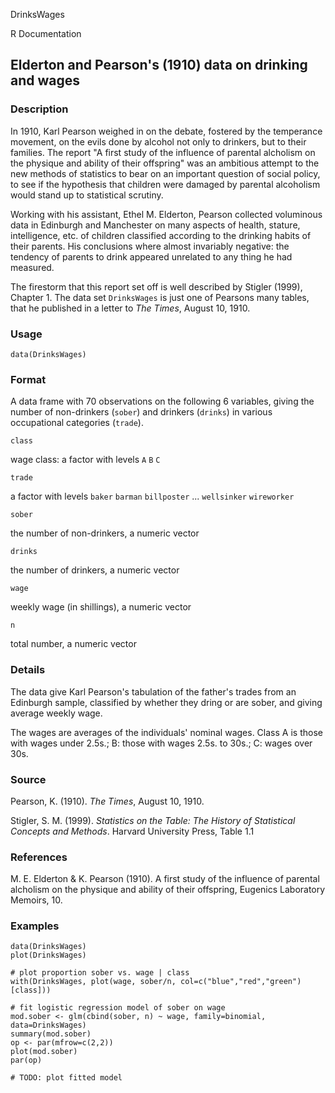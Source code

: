 DrinksWages

R Documentation

##  Elderton and Pearson's (1910) data on drinking and wages

### Description

In 1910, Karl Pearson weighed in on the debate, fostered by the temperance
movement, on the evils done by alcohol not only to drinkers, but to their
families. The report "A first study of the influence of parental alcholism on
the physique and ability of their offspring" was an ambitious attempt to the
new methods of statistics to bear on an important question of social policy,
to see if the hypothesis that children were damaged by parental alcoholism
would stand up to statistical scrutiny.

Working with his assistant, Ethel M. Elderton, Pearson collected voluminous
data in Edinburgh and Manchester on many aspects of health, stature,
intelligence, etc. of children classified according to the drinking habits of
their parents. His conclusions where almost invariably negative: the tendency
of parents to drink appeared unrelated to any thing he had measured.

The firestorm that this report set off is well described by Stigler (1999),
Chapter 1. The data set `DrinksWages` is just one of Pearsons many tables,
that he published in a letter to _The Times_, August 10, 1910.

### Usage

    data(DrinksWages)

### Format

A data frame with 70 observations on the following 6 variables, giving the
number of non-drinkers (`sober`) and drinkers (`drinks`) in various
occupational categories (`trade`).

`class`

wage class: a factor with levels `A` `B` `C`

`trade`

a factor with levels `baker` `barman` `billposter` ... `wellsinker`
`wireworker`

`sober`

the number of non-drinkers, a numeric vector

`drinks`

the number of drinkers, a numeric vector

`wage`

weekly wage (in shillings), a numeric vector

`n`

total number, a numeric vector

### Details

The data give Karl Pearson's tabulation of the father's trades from an
Edinburgh sample, classified by whether they dring or are sober, and giving
average weekly wage.

The wages are averages of the individuals' nominal wages. Class A is those
with wages under 2.5s.; B: those with wages 2.5s. to 30s.; C: wages over 30s.

### Source

Pearson, K. (1910). _The Times_, August 10, 1910.

Stigler, S. M. (1999). _Statistics on the Table: The History of Statistical
Concepts and Methods_. Harvard University Press, Table 1.1

### References

M. E. Elderton & K. Pearson (1910). A first study of the influence of parental
alcholism on the physique and ability of their offspring, Eugenics Laboratory
Memoirs, 10.

### Examples

    
    data(DrinksWages)
    plot(DrinksWages) 
    
    # plot proportion sober vs. wage | class
    with(DrinksWages, plot(wage, sober/n, col=c("blue","red","green")[class]))
    
    # fit logistic regression model of sober on wage
    mod.sober <- glm(cbind(sober, n) ~ wage, family=binomial, data=DrinksWages)
    summary(mod.sober)
    op <- par(mfrow=c(2,2))
    plot(mod.sober)
    par(op)
    
    # TODO: plot fitted model

